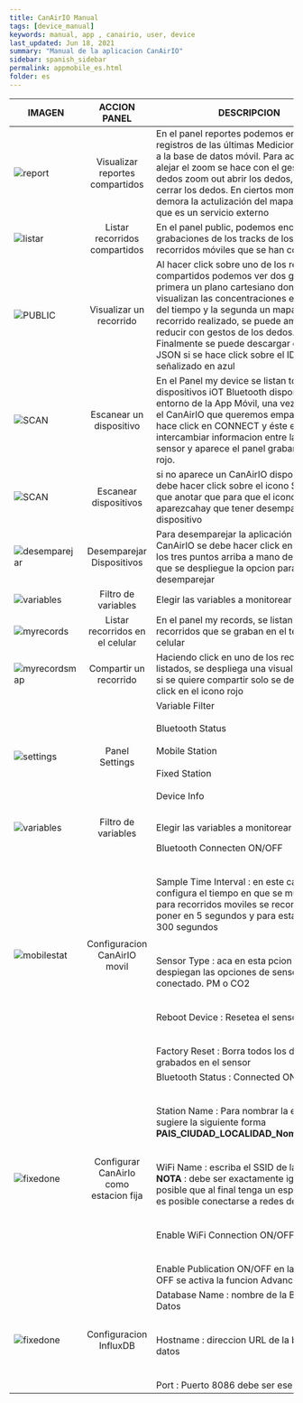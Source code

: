 ```yaml
---
title: CanAirIO Manual
tags: [device_manual]
keywords: manual, app , canairio, user, device
last_updated: Jun 18, 2021
summary: "Manual de la aplicacion CanAirIO"
sidebar: spanish_sidebar
permalink: appmobile_es.html 
folder: es
---
```


| IMAGEN           | ACCION PANEL         | DESCRIPCION     |
| ---------------- |:----------------:| -----------|
| ![report](https://github.com/kike-canaries/docs/blob/canaircore/images/app_canairio_reports.jpg?raw=true)         | Visualizar reportes compartidos |      En el panel reportes podemos encontrar los registros de las últimas Mediciones subidas a la base de datos móvil. Para acercar o alejar el zoom se hace con el gesto de los dedos zoom out abrir los dedos, zoom in cerrar los dedos. En ciertos momentos se demora la actulización del mapa debido a que es un servicio externo |
| ![listar](https://github.com/kike-canaries/docs/blob/canaircore/images/app_canairio_public.jpg?raw=true)         | Listar recorridos compartidos      |          En el panel public, podemos encontrar las grabaciones de los tracks de los últimos recorridos móviles que se han compartido.|
| ![PUBLIC](https://github.com/kike-canaries/docs/blob/main/images/app_canairio_public_map.jpg?raw=true)    | Visualizar un recorrido     | Al hacer click sobre uno de los reportes compartidos podemos ver dos grafica, la primera un plano cartesiano donde se visualizan las concentraciones en función del tiempo y la segunda un mapa del recorrido realizado, se puede ampliar o reducir con gestos de los dedos. Finalmente se puede descargar el archivo JSON si se hace click sobre el ID señalizado en azul  |
| ![SCAN](https://github.com/kike-canaries/docs/blob/canaircore/images/app_canairio_mydevice_scan.jpg?raw=true)    | Escanear un dispositivo     |  En el Panel my device se listan todos los dispositivos iOT Bluetooth disponibles en el entorno de la App Móvil, una vez determina el CanAirIO que queremos emparejar se hace click en CONNECT y éste empieza a intercambiar informacion entre la app y el sensor y aparece el panel grabar y el icono rojo.         |
|![SCAN](https://github.com/kike-canaries/docs/blob/main/images/app_canairio_mydevice_scan.jpg?raw=true)|Escanear dispositivos|si no aparece un CanAirIO disponible se debe hacer click sobre el icono SCAN hay que anotar que para que el icono scan aparezcahay que tener desemparejado el dispositivo|
|![desemparejar](https://github.com/kike-canaries/docs/blob/main/images/app_canairio_mydevice_unpair.jpg?raw=true)|Desemparejar Dispositivos|Para desemparejar la aplicación con el CanAirIO se debe hacer click en el icono de los tres puntos arriba a mano derecha para que se despliegue la opcion para desemparejar |
|![variables](https://github.com/kike-canaries/docs/blob/main/images/app_canairio_mydevice_variables.jpg?raw=true)|Filtro de variables |Elegir las variables a monitorear|Una vez emparejado en CanAirIO en el panel settings se puede en Variable Filter seleccionar el tipo de variables que queremos monitorear|
|![myrecords](https://github.com/kike-canaries/docs/blob/main/images/app_canairio_myrecords.jpg?raw=true)|Listar recorridos en el celular|En el panel my records, se listan los recorridos que se graban en el telefono celular|
|![myrecordsmap](https://github.com/kike-canaries/docs/blob/main/images/app_canairio_myrecords_map.jpg?raw=true)|Compartir un recorrido|Haciendo click en uno de los recorridos listados, se despliega una visualización que si se quiere compartir solo se debe hacer click en el icono rojo|
|![settings](https://github.com/kike-canaries/docs/blob/main/images/app_canairio_settings.jpg?raw=true)|Panel Settings |Variable Filter<br><br>  Bluetooth Status<br><br> Mobile Station<br><br> Fixed Station<br><br>Device Info<br><br>|
|![variables](https://github.com/kike-canaries/docs/blob/main/images/app_canairio_mydevice_variables.jpg?raw=true)|Filtro de variables |Elegir las variables a monitorear|Una vez emparejado en CanAirIO en el panel settings se puede en Variable Filter seleccionar el tipo de variables que queremos monitorear|
|![mobilestat](https://github.com/kike-canaries/docs/blob/main/images/app_canairio_mobile_station.jpg?raw=true)|Configuracion CanAirIO movil|Bluetooth Connecten ON/OFF<br><br><br>Sample Time Interval : en este campo se configura el tiempo en que se muestrea, para recorridos moviles se recomienda poner en 5 segundos y para estacion fija 300 segundos<br><br><br>Sensor Type : aca en esta pcion se despiegan las opciones de sensor conectado. PM o CO2<br><br><br>Reboot Device : Resetea el sensor<br><br><br>Factory Reset : Borra todos los datos grabados en el sensor|
|![fixedone](https://github.com/kike-canaries/docs/blob/main/images/app_canairio_fixed_station_one.jpg?raw=true)|Configurar CanAirIo como estacion fija|Bluetooth Status : Connected ON/OFF<br><br><br>Station Name : Para nombrar la estacion se sugiere la siguiente forma<br>**PAIS_CIUDAD_LOCALIDAD_NombreSensor** <br><br><br>WiFi Name : escriba el SSID de la WIFi <br>**NOTA** : debe ser exactamente igual, es posible que al final tenga un espacio, solo es posible conectarse a redes de 2.4GHz<br><br><br> Enable WiFi Connection ON/OFF<br><br><br>Enable Publication ON/OFF en la opci{on OFF se activa la funcion Advanced Settings|
|![fixedone](https://github.com/kike-canaries/docs/blob/main/images/app_canairio_fixed_station_influx.jpg?raw=true)|Configuracion InfluxDB|Database Name : nombre de la Base de Datos<br><br><br>Hostname : direccion URL de la base de datos<br><br><br>Port : Puerto 8086 debe ser ese el puerto|
